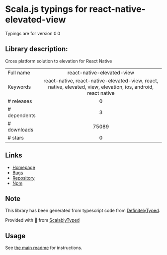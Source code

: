 
# Scala.js typings for react-native-elevated-view

Typings are for version 0.0

## Library description:
Cross platform solution to elevation for React Native

|                    |                 |
| ------------------ | :-------------: |
| Full name          | react-native-elevated-view |
| Keywords           | react-native, react-native-elevated-view, react, native, elevated, view, elevation, ios, android, react native |
| # releases         | 0 |
| # dependents       | 3 |
| # downloads        | 75089 |
| # stars            | 0 |

## Links
- [Homepage](https://github.com/alekhurst/react-native-elevated-view#readme)
- [Bugs](https://github.com/alekhurst/react-native-elevated-view/issues)
- [Repository](https://github.com/alekhurst/react-native-elevated-view)
- [Npm](https://www.npmjs.com/package/react-native-elevated-view)
    


## Note
This library has been generated from typescript code from [DefinitelyTyped](https://definitelytyped.org).

Provided with :purple_heart: from [ScalablyTyped](https://github.com/oyvindberg/ScalablyTyped)

## Usage
See [the main readme](../../readme.md) for instructions.


